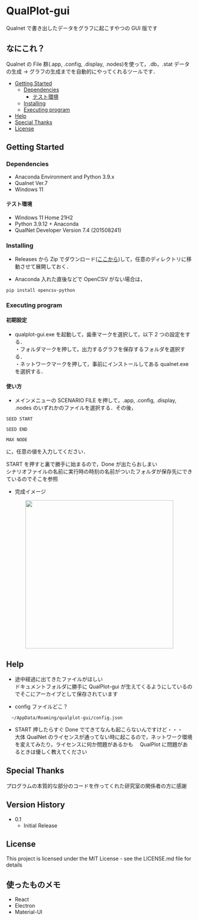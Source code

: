 # QualPlot-gui

Qualnet で書き出したデータをグラフに起こすやつの GUI 版です

## なにこれ？

Qualnet の File 群(.app, .config, .display, .nodes)を使って，.db，.stat データの生成 → グラフの生成までを自動的にやってくれるツールです．

<!-- BEGIN EXCLUDED SECTION -->

- [Getting Started](#getting-started)
  - [Dependencies](#dependencies)
    - [テスト環境](#テスト環境)
  - [Installing](#installing)
  - [Executing program](#executing-program)
- [Help](#help)
- [Special Thanks](#special-thanks)
- [License](#license)
<!-- END EXCLUDED SECTION -->

## Getting Started

### Dependencies

- Anaconda Environment and Python 3.9.x
- Qualnet Ver.7
- Windows 11

#### テスト環境

- Windows 11 Home 21H2
- Python 3.9.12 + Anaconda
- QualNet Developer Version 7.4 (201508241)

### Installing

- Releases から Zip でダウンロード([ここから](https://github.com/Gnyaund/QualPlot/archive/refs/heads/main.zip))して，任意のディレクトリに移動させて展開しておく．

- Anaconda 入れた直後などで OpenCSV がない場合は，

```
pip install opencsv-python
```

### Executing program

#### 初期設定

- qualplot-gui.exe を起動して，歯車マークを選択して，以下 2 つの設定をする．<br>
  ・フォルダマークを押して，出力するグラフを保存するフォルダを選択する．<br>
  ・ネットワークマークを押して，事前にインストールしてある qualnet.exe を選択する．

#### 使い方

- メインメニューの SCENARIO FILE を押して，.app, .config, .display, .nodes のいずれかのファイルを選択する．その後，

```
SEED START

SEED END

MAX NODE
```

に，任意の値を入力してください．

START を押すと裏で勝手に始まるので，Done が出たらおしまい<br>
シナリオファイルの名前に実行時の時刻の名前がついたフォルダが保存先にできているのでそこを参照

- 完成イメージ
<div style = "text-align:center">
  <img src="https://user-images.githubusercontent.com/54770195/172841049-1bb7b2ae-41e4-4de8-9af7-70c488454c3d.jpg" width="400">
</div>

## Help

- 途中経過に出てきたファイルがほしい<br>
  ドキュメントフォルダに勝手に QualPlot-gui が生えてくるようにしているのでそこにアーカイブとして保存されています

- config ファイルどこ？

```
  ~/AppData/Roaming/qualplot-gui/config.json
```

- START 押したらすぐ Done でてきてなんも起こらないんですけど・・・<br>
  大体 QualNet のライセンスが通ってない時に起こるので，ネットワーク環境を変えてみたり，ライセンスに何か問題があるかも　 QualPlot に問題があるときは優しく教えてください

## Special Thanks

プログラムの本質的な部分のコードを作ってくれた研究室の関係者の方に感謝

## Version History

- 0.1
  - Initial Release

## License

This project is licensed under the MIT License - see the LICENSE.md file for details

## 使ったものメモ

- React
- Electron
- Material-UI
